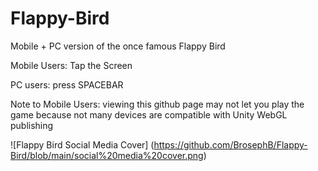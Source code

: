 # Flappy-Bird
Mobile + PC version of the once famous Flappy Bird

Mobile Users: Tap the Screen

PC users: press SPACEBAR

Note to Mobile Users: viewing this github page may not let you play the game because not many devices are compatible with Unity WebGL publishing

![Flappy Bird Social Media Cover] (https://github.com/BrosephB/Flappy-Bird/blob/main/social%20media%20cover.png)
